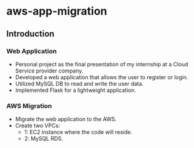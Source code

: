 # aws-app-migration
## Introduction
### Web Application
* Personal project as the final presentation of my internship at a Cloud Service provider company.
* Developed a web application that allows the user to register or login.
* Utilized MySQL DB to read and write the user data.
* Implemented Flask for a lightweight application.
### AWS Migration
* Migrate the web application to the AWS.
* Create two VPCs:
    * 1: EC2 instance where the code will reside.
    * 2: MySQL RDS.
